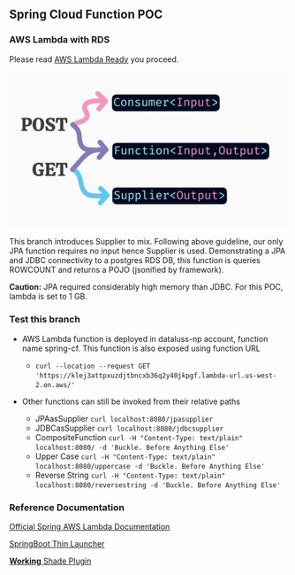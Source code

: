 ## Spring Cloud Function POC

### AWS Lambda with RDS

Please read [AWS Lambda Ready](https://github.com/asharmabuckle/spring-cloud-functions/blob/aws-lambda-ready/README.md)
you proceed.

![img.png](img.png)

This branch introduces Supplier to mix. Following above guideline, our only JPA function requires no input hence
Supplier is used.
Demonstrating a JPA and JDBC connectivity to a postgres RDS DB, this function is queries ROWCOUNT and returns a
POJO (jsonified by framework).

**Caution:**
JPA required considerably high memory than JDBC. For this POC, lambda is set to 1 GB.

### Test this branch

* AWS Lambda function is deployed in dataluss-np account, function name spring-cf. This function is also exposed using
  function URL
  - `curl --location --request GET 'https://klej3attpxuzdjtbncxb36q2y40jkpgf.lambda-url.us-west-2.on.aws/'`

* Other functions can still be invoked from their relative paths
  * JPAasSupplier `curl localhost:8080/jpasupplier`
  * JDBCasSupplier `curl localhost:8080/jdbcsupplier`
  * CompositeFunction `curl -H "Content-Type: text/plain" localhost:8080/ -d 'Buckle. Before Anything Else'`
  * Upper Case `curl -H "Content-Type: text/plain" localhost:8080/uppercase -d 'Buckle. Before Anything Else'`
  * Reverse String `curl -H "Content-Type: text/plain" localhost:8080/reversestring -d 'Buckle. Before Anything Else'`

### Reference Documentation

[Official Spring AWS Lambda Documentation](https://docs.spring.io/spring-cloud-function/docs/current/reference/html/aws.html)

[SpringBoot Thin Launcher](https://github.com/spring-projects-experimental/spring-boot-thin-launcher)

[**Working** Shade Plugin](https://plugins.gradle.org/plugin/com.github.johnrengelman.shadow)
